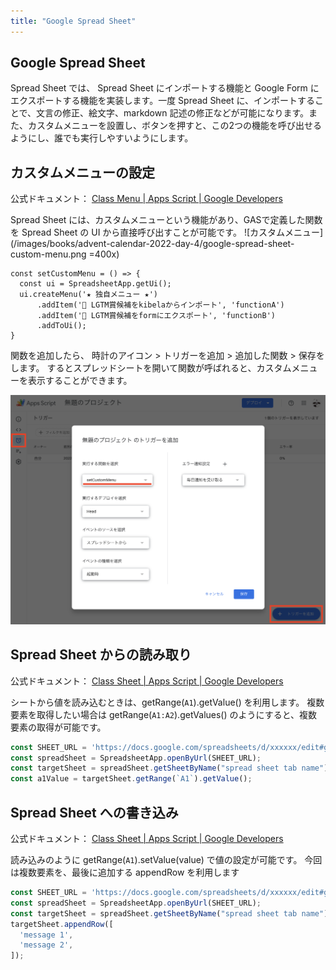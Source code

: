 ```yaml
---
title: "Google Spread Sheet"
---
```


## Google Spread Sheet

Spread Sheet では、 Spread Sheet にインポートする機能と Google Form にエクスポートする機能を実装します。一度 Spread Sheet に、インポートすることで、文言の修正、絵文字、markdown 記述の修正などが可能になります。また、カスタムメニューを設置し、ボタンを押すと、この2つの機能を呼び出せるようにし、誰でも実行しやすいようにします。

## カスタムメニューの設定

公式ドキュメント： [Class Menu | Apps Script | Google Developers](https://developers.google.com/apps-script/reference/base/menu)

Spread Sheet には、カスタムメニューという機能があり、GASで定義した関数を Spread Sheet の UI から直接呼び出すことが可能です。
![カスタムメニュー](/images/books/advent-calendar-2022-day-4/google-spread-sheet-custom-menu.png =400x)

```js:setCustomMenu
const setCustomMenu = () => {
  const ui = SpreadsheetApp.getUi();
  ui.createMenu('★ 独自メニュー ★')
      .addItem('🍣 LGTM賞候補をkibelaからインポート', 'functionA')
      .addItem('🍺 LGTM賞候補をformにエクスポート', 'functionB')
      .addToUi();
}
```

関数を追加したら、 時計のアイコン > トリガーを追加 > 追加した関数 > 保存をします。
するとスプレッドシートを開いて関数が呼ばれると、カスタムメニューを表示することができます。

![トリガーの設定](/images/books/advent-calendar-2022-day-4/google-spread-sheet-set-trigger.png)

## Spread Sheet からの読み取り

公式ドキュメント： [Class Sheet | Apps Script | Google Developers](https://developers.google.com/apps-script/reference/spreadsheet/sheet#getrangea1notation)

シートから値を読み込むときは、getRange(`A1`).getValue() を利用します。
複数要素を取得したい場合は getRange(`A1:A2`).getValues() のようにすると、複数要素の取得が可能です。

```js
const SHEET_URL = 'https://docs.google.com/spreadsheets/d/xxxxxx/edit#gid=0'
const spreadSheet = SpreadsheetApp.openByUrl(SHEET_URL);
const targetSheet = spreadSheet.getSheetByName("spread sheet tab name");
const a1Value = targetSheet.getRange(`A1`).getValue();
```

## Spread Sheet への書き込み

公式ドキュメント： [Class Sheet | Apps Script | Google Developers](https://developers.google.com/apps-script/reference/spreadsheet/sheet#appendrowrowcontents)

読み込みのように getRange(`A1`).setValue(value) で値の設定が可能です。
今回は複数要素を、最後に追加する appendRow を利用します

```js
const SHEET_URL = 'https://docs.google.com/spreadsheets/d/xxxxxx/edit#gid=0' // 読み取りと同じなので、どちらかだけで良い
const spreadSheet = SpreadsheetApp.openByUrl(SHEET_URL);                     // 上と同じ
const targetSheet = spreadSheet.getSheetByName("spread sheet tab name");
targetSheet.appendRow([
  'message 1',
  'message 2',
]);
```
